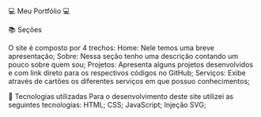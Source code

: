 💻 Meu Portfólio 💻

📚 Seções


O site é composto por 4 trechos:
Home: Nele temos uma breve apresentação;
Sobre: Nessa seção tenho uma descrição contando um pouco sobre quem sou;
Projetos: Apresenta alguns projetos desenvolvidos e com link direto para os respectivos códigos no GitHub;
Serviços: Exibe através de cartões os diferentes serviços em que possuo conhecimentos;

💼 Tecnologias utilizadas
Para o desenvolvimento deste site utilizei as seguintes tecnologias:
HTML;
CSS;
JavaScript;
Injeção SVG;
